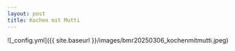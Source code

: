 ```yaml
---
layout: post
title: Kochen mit Mutti
---
```


![_config.yml]({{ site.baseurl }}/images/bmr20250306_kochenmitmutti.jpeg)
